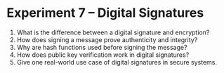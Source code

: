 #  Experiment 7 – Digital Signatures

1. What is the difference between a digital signature and encryption?  
2. How does signing a message prove authenticity and integrity?  
3. Why are hash functions used before signing the message?  
4. How does public key verification work in digital signatures?  
5. Give one real-world use case of digital signatures in secure systems.
